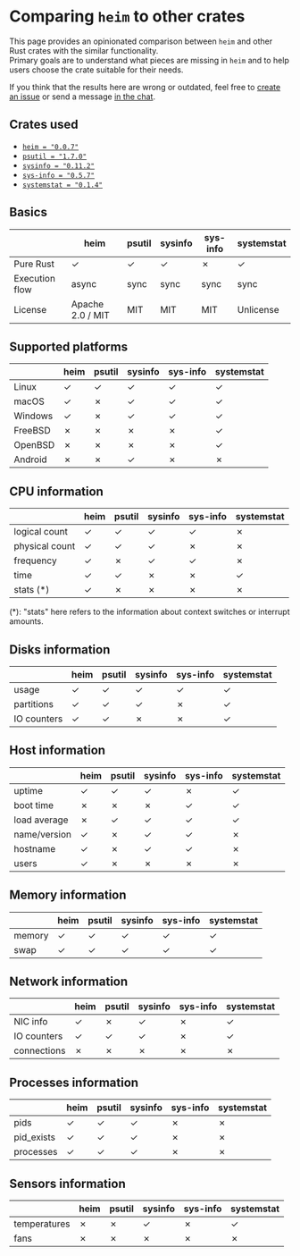 # Comparing `heim` to other crates

This page provides an opinionated comparison between `heim` and
other Rust crates with the similar functionality.\
Primary goals are to understand what pieces are missing in `heim`
and to help users choose the crate suitable for their needs.

If you think that the results here are wrong or outdated,
feel free to [create an issue](https://github.com/heim-rs/heim/issues/new)
or send a message [in the chat](https://gitter.im/heim-rs/heim).

## Crates used

* [`heim = "0.0.7"`](https://crates.io/crates/heim)
* [`psutil = "1.7.0"`](https://crates.io/crates/psutil)
* [`sysinfo = "0.11.2"`](https://crates.io/crates/sysinfo)
* [`sys-info = "0.5.7"`](https://crates.io/crates/sys-info)
* [`systemstat = "0.1.4"`](https://crates.io/crates/systemstat)

## Basics

|                | heim             | psutil | sysinfo | sys-info | systemstat |
|----------------|------------------|--------|---------|----------|------------|
| Pure Rust      | ✓                | ✓      | ✓       | ✗        | ✓          |
| Execution flow | async            | sync   | sync    | sync     | sync       |
| License        | Apache 2.0 / MIT | MIT    | MIT     | MIT      | Unlicense  |

## Supported platforms

|            | heim     | psutil | sysinfo | sys-info | systemstat |
|------------|----------|--------|---------|----------|------------|
| Linux      | ✓        | ✓      | ✓       | ✓        | ✓          |
| macOS      | ✓        | ✗      | ✓       | ✓        | ✓          |
| Windows    | ✓        | ✗      | ✓       | ✓        | ✓          |
| FreeBSD    | ✗        | ✗      | ✗       | ✗        | ✓          |
| OpenBSD    | ✗        | ✗      | ✗       | ✗        | ✓          |
| Android    | ✗        | ✗      | ✓       | ✗        | ✗          |

## CPU information

|                | heim     | psutil | sysinfo | sys-info | systemstat |
|----------------|----------|--------|---------|----------|------------|
| logical count  | ✓        | ✓      | ✓       | ✓        | ✗          |
| physical count | ✓        | ✓      | ✓       | ✗        | ✗          |
| frequency      | ✓        | ✗      | ✓       | ✓        | ✗          |
| time           | ✓        | ✓      | ✗       | ✗        | ✓          |
| stats (*)      | ✓        | ✗      | ✗       | ✗        | ✗          |

(*): "stats" here refers to the information about context switches or interrupt
amounts.

## Disks information

|                | heim     | psutil | sysinfo | sys-info | systemstat |
|----------------|----------|--------|---------|----------|------------|
| usage          | ✓        | ✓      | ✓       | ✓        | ✓          |
| partitions     | ✓        | ✓      | ✓       | ✗        | ✓          |
| IO counters    | ✓        | ✓      | ✗       | ✗        | ✓          |

## Host information

|                  | heim     | psutil | sysinfo | sys-info | systemstat |
|------------------|----------|--------|---------|----------|------------|
| uptime           | ✓        | ✓      | ✓       | ✗        | ✓          |
| boot time        | ✗        | ✗      | ✗       | ✓        | ✓          |
| load average     | ✗        | ✓      | ✓       | ✓        | ✓          |
| name/version     | ✓        | ✗      | ✓       | ✓        | ✗          |
| hostname         | ✓        | ✗      | ✓       | ✓        | ✗          |
| users            | ✓        | ✗      | ✗       | ✗        | ✗          |

## Memory information

|         | heim     | psutil | sysinfo | sys-info | systemstat |
|---------|----------|--------|---------|----------|------------|
| memory  | ✓        | ✓      | ✓       | ✓        | ✓          |
| swap    | ✓        | ✓      | ✓       | ✓        | ✓          |

## Network information

|             | heim     | psutil | sysinfo | sys-info | systemstat |
|-------------|----------|--------|---------|----------|------------|
| NIC info    | ✓        | ✗      | ✓       | ✗        | ✓          |
| IO counters | ✓        | ✓      | ✓       | ✗        | ✓          |
| connections | ✗        | ✗      | ✗       | ✗        | ✗          |

## Processes information

|             | heim     | psutil | sysinfo | sys-info | systemstat |
|-------------|----------|--------|---------|----------|------------|
| pids        | ✓        | ✓      | ✓       | ✗        | ✗          |
| pid_exists  | ✓        | ✓      | ✓       | ✗        | ✗          |
| processes   | ✓        | ✓      | ✓       | ✗        | ✗          |

## Sensors information

|              | heim     | psutil | sysinfo | sys-info | systemstat |
|--------------|----------|--------|---------|----------|------------|
| temperatures | ✗        | ✗      | ✓       | ✗        | ✓          |
| fans         | ✗        | ✗      | ✗       | ✗        | ✗          |
